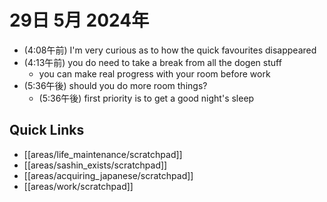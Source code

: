 # 29日 5月 2024年
- (4:08午前) I'm very curious as to how the quick favourites disappeared
- (4:13午前) you do need to take a break from all the dogen stuff
  - you can make real progress with your room before work
- (5:36午後) should you do more room things?
  - (5:36午後) first priority is to get a good night's sleep

 



## Quick Links
- [[areas/life_maintenance/scratchpad]]
- [[areas/sashin_exists/scratchpad]]
- [[areas/acquiring_japanese/scratchpad]]
- [[areas/work/scratchpad]]
